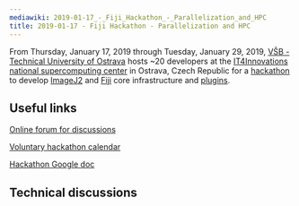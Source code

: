 ```yaml
---
mediawiki: 2019-01-17_-_Fiji_Hackathon_-_Parallelization_and_HPC
title: 2019-01-17 - Fiji Hackathon - Parallelization and HPC
---
```


From Thursday, January 17, 2019 through Tuesday, January 29, 2019, [VŠB - Technical University of Ostrava](https://www.vsb.cz/en/) hosts \~20 developers at the [IT4Innovations national supercomputing center](https://www.it4i.cz/?lang=en/) in Ostrava, Czech Republic for a [hackathon](/events/hackathons) to develop [ImageJ2](/software/imagej2) and [Fiji](/software/fiji) core infrastructure and [plugins](/plugins).

## Useful links

[Online forum for discussions](https://gitter.im/imagej/hackathon-Ostrava-2019)

[Voluntary hackathon calendar](https://docs.google.com/spreadsheets/d/1ueNcauhpvjgJJITgB7hCQhqpNScyE_3zUecG-BUB1TY)

[Hackathon Google doc](https://docs.google.com/document/d/1FTab99LYk5jcLZQJYOdB8PTu7SiTR9L8yvaucA7uCzs/edit)

## Technical discussions
